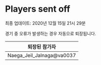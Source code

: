 # Players sent off
최종 업데이트: 2020년 12월 15일 21시 29분


경기 중 오류가 발생하는 경우 자동으로 퇴장됩니다.


| 퇴장된 참가자 |
|:---:|
| Naega_Jeil_Jalnaga@va0037 |